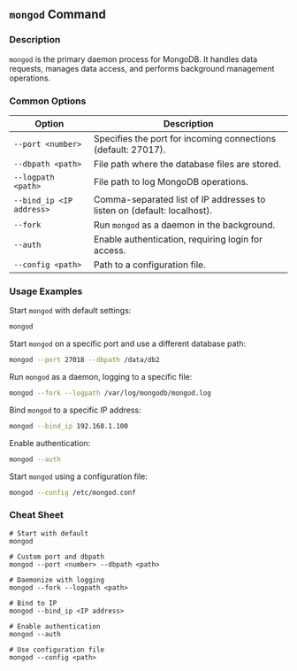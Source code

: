 ## `mongod` Command

### Description

`mongod` is the primary daemon process for MongoDB. It handles data requests, manages data access, and performs background management operations.

### Common Options

| Option                   | Description                                                        |
|--------------------------|--------------------------------------------------------------------|
| `--port <number>`        | Specifies the port for incoming connections (default: 27017).      |
| `--dbpath <path>`        | File path where the database files are stored.                     |
| `--logpath <path>`       | File path to log MongoDB operations.                               |
| `--bind_ip <IP address>` | Comma-separated list of IP addresses to listen on (default: localhost). |
| `--fork`                 | Run `mongod` as a daemon in the background.                        |
| `--auth`                 | Enable authentication, requiring login for access.                 |
| `--config <path>`        | Path to a configuration file.                                      |

### Usage Examples

Start `mongod` with default settings:

```bash
mongod
```

Start `mongod` on a specific port and use a different database path:

```bash
mongod --port 27018 --dbpath /data/db2
```

Run `mongod` as a daemon, logging to a specific file:

```bash
mongod --fork --logpath /var/log/mongodb/mongod.log
```

Bind `mongod` to a specific IP address:

```bash
mongod --bind_ip 192.168.1.100
```

Enable authentication:

```bash
mongod --auth
```

Start `mongod` using a configuration file:

```bash
mongod --config /etc/mongod.conf
```

### Cheat Sheet

```plaintext
# Start with default
mongod

# Custom port and dbpath
mongod --port <number> --dbpath <path>

# Daemonize with logging
mongod --fork --logpath <path>

# Bind to IP
mongod --bind_ip <IP address>

# Enable authentication
mongod --auth

# Use configuration file
mongod --config <path>
```

